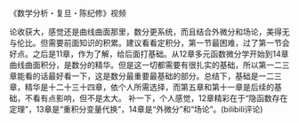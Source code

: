 
《数学分析・复旦・陈纪修》视频  

论收获大，感觉还是曲线曲面那里，数分更系统，而且结合外微分和场论，美得无与伦比。但需要前面知识的积累。建议看看定积分，第一节最困难，过了第一节会好点。之后是11章，作为了解，给后面打基础。从12章多元函数微分学开始到14章曲线曲面积分，是数分的精华。但是这一切都需要有很扎实的基础，所以第一二三章能看的话最好看一下，这是数分最重要最基础的部分。总结下，基础是一二三章，精华是十二十三十四章，依个人所需选择，而第五章和第十一章是后续的基础，不看有点影响，但不是太大。
补一下，个人感觉，12章精彩在于“隐函数存在定理”，13章是“重积分变量代换”，14章是“外微分”和“场论”。(bilibili评论)  





